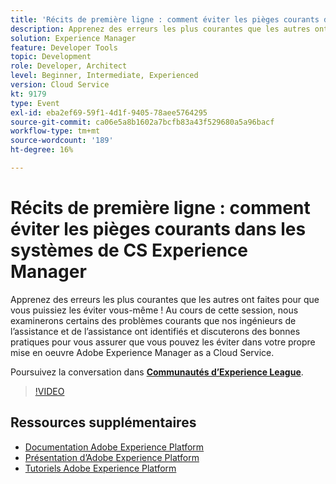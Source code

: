 ```yaml
---
title: 'Récits de première ligne : comment éviter les pièges courants dans les systèmes de CS Experience Manager'
description: Apprenez des erreurs les plus courantes que les autres ont faites pour que vous puissiez les éviter vous-même ! Au cours de cette session, nous examinerons certains des problèmes courants que nos ingénieurs de l’assistance et de l’assistance ont identifiés et discuterons des bonnes pratiques pour vous assurer que vous pouvez les éviter dans votre propre mise en oeuvre Adobe Experience Manager as a Cloud Service.
solution: Experience Manager
feature: Developer Tools
topic: Development
role: Developer, Architect
level: Beginner, Intermediate, Experienced
version: Cloud Service
kt: 9179
type: Event
exl-id: eba2ef69-59f1-4d1f-9405-78aee5764295
source-git-commit: ca06e5a8b1602a7bcfb83a43f529680a5a96bacf
workflow-type: tm+mt
source-wordcount: '189'
ht-degree: 16%

---
```


# Récits de première ligne : comment éviter les pièges courants dans les systèmes de CS Experience Manager

Apprenez des erreurs les plus courantes que les autres ont faites pour que vous puissiez les éviter vous-même ! Au cours de cette session, nous examinerons certains des problèmes courants que nos ingénieurs de l’assistance et de l’assistance ont identifiés et discuterons des bonnes pratiques pour vous assurer que vous pouvez les éviter dans votre propre mise en oeuvre Adobe Experience Manager as a Cloud Service.

Poursuivez la conversation dans **[Communautés d’Experience League](https://adobe.ly/3kLQK3j)**.

>[!VIDEO](https://video.tv.adobe.com/v/337852/?quality=12&learn=on&hidetitle=true)

## Ressources supplémentaires

- [Documentation Adobe Experience Platform](https://experienceleague.adobe.com/docs/experience-platform.html?lang=fr)
- [Présentation d’Adobe Experience Platform](https://experienceleague.adobe.com/docs/experience-platform/landing/home.html?lang=fr)
- [Tutoriels Adobe Experience Platform](https://experienceleague.adobe.com/docs/platform-learn/tutorials/overview.html?lang=fr)
